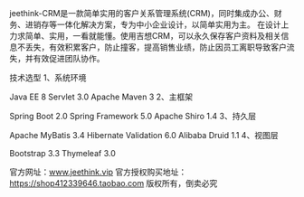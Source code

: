 ﻿jeethink-CRM是一款简单实用的客户关系管理系统(CRM)，同时集成办公、财务、进销存等一体化解决方案，专为中小企业设计，以简单实用为主。 在设计上力求简单、实用，一看就能懂。使用吉想CRM，可以永久保存客户资料及相关信息不丢失，有效积累客户，防止撞客，提高销售业绩，防止因员工离职导致客户流失，并有效促进团队协作。

技术选型
1、系统环境

Java EE 8
Servlet 3.0
Apache Maven 3
2、主框架

Spring Boot 2.0
Spring Framework 5.0
Apache Shiro 1.4
3、持久层

Apache MyBatis 3.4
Hibernate Validation 6.0
Alibaba Druid 1.1
4、视图层

Bootstrap 3.3
Thymeleaf 3.0





官方网址：www.jeethink.vip
官方授权购买地址：https://shop412339646.taobao.com
版权所有，倒卖必究




